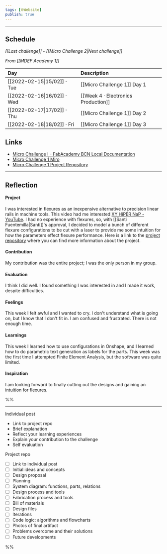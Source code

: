 ```yaml
---
tags: [🌐Website]
publish: true
---
```



---

## Schedule
_[[Last challenge]] - [[Micro Challenge 2|Next challenge]]_

_From [[MDEF Academy 1]]_

| Day                         | Description                         |
|:--------------------------- |:----------------------------------- |
| [[2022-02-15\|15/02]] · Tue | [[Micro Challenge 1]] Day 1         | 
| [[2022-02-16\|16/02]] · Wed | [[Week 4 · Electronics Production]] |
| [[2022-02-17\|17/02]] · Thu | [[Micro Challenge 1]] Day 2         |
| [[2022-02-18\|18/02]] · Fri | [[Micro Challenge 1]] Day 3         |

## Links
- [Micro Challenge I - FabAcademy BCN Local Documentation](https://fablabbcn-projects.gitlab.io/learning/fabacademy-local-docs/challenge/c_1/)
- [Micro Challenge 1 Miro](https://miro.com/app/board/uXjVOQGXTuc=/?invite_link_id=983662149087)
- [Micro Challenge 1 Project Repository](https://github.com/JeremyParadie/MDEF-Academy-Micro-Challenge-1)

---

## Reflection

#### Project
I was interested in flexures as an inexpensive alternative to precision linear rails in machine tools. This video had me interested [XY HiPER NaP - YouTube](https://youtu.be/AJ7IHvOEr2o?t=15). I had no experience with flexures, so, with [[Santi Fuentemilla|Santi]]'s approval, I decided to model a bunch of different flexure configurations to be cut with a laser to provide me some intuition for how the parameters effect flexure performance. Here is a link to the [project repository](https://github.com/JeremyParadie/MDEF-Academy-Micro-Challenge-1) where you can find more information about the project.

#### Contribution
My contribution was the entire project; I was the only person in my group. 

#### Evaluation
I think I did well. I found something I was interested in and I made it work, despite difficulties.

#### Feelings
This week I felt awful and I wanted to cry. I don't understand what is going on, but I know that I don't fit in. I am confused and frustrated. There is not enough time. 

#### Learnings
This week I learned how to use configurations in Onshape, and I learned how to do parametric text generation as labels for the parts. This week was the first time I attempted Finite Element Analysis, but the software was quite limited.

#### Inspiration
I am looking forward to finally cutting out the designs and gaining an intuition for flexures.

%%

---

Individual post
- Link to project repo
- Brief explanation
- Reflect your learning experiences
- Explain your contribution to the challenge
- Self evaluation

Project repo
- [ ] Link to individual post
- [ ] Initial ideas and concepts
- [ ] Design proposal
- [ ] Planning
- [ ] System diagram: functions, parts, relations
- [ ] Design process and tools
- [ ] Fabrication process and tools
- [ ] Bill of materials
- [ ] Design files
- [ ] Iterations
- [ ] Code logic: algorithms and flowcharts
- [ ] Photos of final artifact
- [ ] Problems overcome and their solutions
- [ ] Future developments

%%